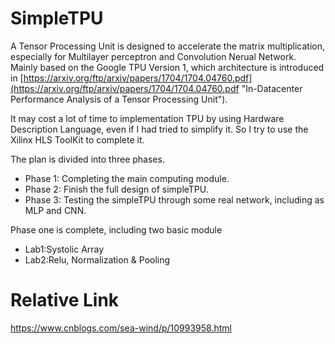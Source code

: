 # SimpleTPU

A Tensor Processing Unit is designed to accelerate the matrix multiplication, especially for Multilayer perceptron and Convolution Nerual Network. Mainly based on the Google TPU Version 1, which architecture is introduced in [https://arxiv.org/ftp/arxiv/papers/1704/1704.04760.pdf](https://arxiv.org/ftp/arxiv/papers/1704/1704.04760.pdf "In-Datacenter Performance Analysis of a Tensor Processing Unit").

It may cost a lot of time to implementation TPU by using Hardware Description Language, even if I had tried to simplify it. So I try to use the Xilinx HLS ToolKit to complete it. 

The plan is divided into three phases.

- Phase 1: Completing the main computing module.
- Phase 2: Finish the full design of simpleTPU.
- Phase 3: Testing the simpleTPU through some real network, including as MLP and CNN.

Phase one is complete, including two basic module

- Lab1:Systolic Array
- Lab2:Relu, Normalization & Pooling 


# Relative Link  
https://www.cnblogs.com/sea-wind/p/10993958.html